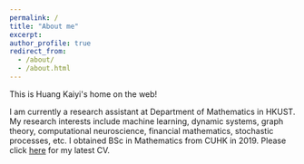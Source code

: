```yaml
---
permalink: /
title: "About me"
excerpt:
author_profile: true
redirect_from: 
  - /about/
  - /about.html
---
```


This is Huang Kaiyi's home on the web!

I am currently a research assistant at Department of Mathematics in HKUST. My research interests include machine learning, dynamic systems, graph theory, computational neuroscience, financial mathematics, stochastic processes, etc. I obtained BSc in Mathematics from CUHK in 2019. Please click [here](https://huangkaiyikatherine.github.io/home/files/CV.pdf) for my latest CV.
